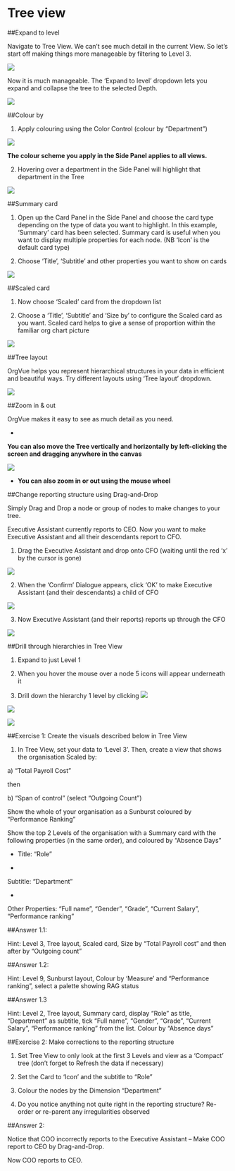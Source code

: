 # Tree view

##Expand to level

Navigate to Tree View. We can’t see much detail in the current View. So let’s start off making things more manageable by filtering to Level 3.

![](3-001.treeviewfilter.png)

Now it is much manageable. The ‘Expand to level’ dropdown lets you expand and collapse the tree to the selected Depth.

![](3-002.TVexpandlevel.png)

##Colour by

1) Apply colouring using the Color Control (colour by “Department”)

![](3-003.colourcontrol.png)

**The colour scheme you apply in the Side Panel applies to all views.**

2) Hovering over a department in the Side Panel will highlight that department in the Tree

![](3-004.TVdepartment.png)

##Summary card

1) Open up the Card Panel in the Side Panel and choose the card type depending on the type of data you want to highlight. In this example, ‘Summary’ card has been selected. Summary card is useful when you want to display multiple properties for each node. (NB ‘Icon’ is the default card type)

2) Choose ‘Title’, ‘Subtitle’ and other properties you want to show on cards

![](3-005.summarycard.png)

##Scaled card

1) Now choose ‘Scaled’ card from the dropdown list

2) Choose a ‘Title’, ‘Subtitle’ and ‘Size by’ to configure the Scaled card as you want. Scaled card helps to give a sense of proportion within the familiar org chart picture

![](3-006scaledcard.png)

##Tree layout

OrgVue helps you represent hierarchical structures in your data in efficient and beautiful ways. Try different layouts using ‘Tree layout’ dropdown.

![](3-007.treelayout.png)

##Zoom in & out

OrgVue makes it easy to see as much detail as you need.

* 

**You can also move the Tree vertically and horizontally by left-clicking the screen and dragging anywhere in the canvas**

![](3-008zoom.png)


* **You can also zoom in or out using the mouse wheel**

##Change reporting structure using Drag-and-Drop

Simply Drag and Drop a node or group of nodes to make changes to your tree. 

Executive Assistant currently reports to CEO. Now you want to make Executive Assistant and all their descendants report to CFO.

1) Drag the Executive Assistant and drop onto CFO (waiting until the red ‘x’ by the cursor is gone)

![](3-009dragdrop1.png)

2) When the ‘Confirm’ Dialogue appears, click ‘OK’ to make Executive Assistant (and their descendants) a child of CFO

![](3-010.dragdrop2.png)

3) Now Executive Assistant (and their reports) reports up through the CFO

![](3-011.dragdrop3.png)

##Drill through hierarchies in Tree View
1) Expand to just Level 1

2) When you hover the mouse over a node 5 icons will appear underneath it

3) Drill down the hierarchy 1 level by clicking ![](3-012.droparrow.png)

![](3-013.hierarchy.png)

![](3-014.arrowdescription.png)


##Exercise 1: Create the visuals described below in Tree View

1) In Tree View, set your data to ‘Level 3’. Then, create a view that shows the organisation Scaled by: 
  
  a) “Total Payroll Cost”

then

  b) “Span of control” (select “Outgoing Count”)

Show the whole of your organisation as a Sunburst coloured by “Performance Ranking”

Show the top 2 Levels of the organisation with a Summary card with the following properties (in the same order), and coloured by “Absence Days”

* Title: “Role”

* 
Subtitle: “Department” 

* 
Other Properties: “Full name”, “Gender”, “Grade”, “Current Salary”, “Performance ranking”

##Answer 1.1:

Hint: Level 3, Tree layout, Scaled card, Size by “Total Payroll cost” and then after by “Outgoing count”



##Answer 1.2:


Hint: Level 9, Sunburst layout, Colour by ‘Measure’ and “Performance ranking”, select a palette showing RAG status

##Answer 1.3


Hint: Level 2, Tree layout, Summary card, display “Role” as title, “Department” as subtitle, tick “Full name”, “Gender”, “Grade”, “Current Salary”, “Performance ranking” from the list. Colour by “Absence days”


##Exercise 2: Make corrections to the reporting structure

1) Set Tree View to only look at the first 3 Levels and view as a ‘Compact’ tree (don’t forget to Refresh the data if necessary)

2) Set the Card to ‘Icon’ and the subtitle to “Role”

3) Colour the nodes by the Dimension “Department”

4) Do you notice anything not quite right in the reporting structure? Re-order or re-parent any irregularities observed

##Answer 2:

Notice that COO incorrectly reports to the Executive Assistant – Make COO report to CEO by Drag-and-Drop.

Now COO reports to CEO.









